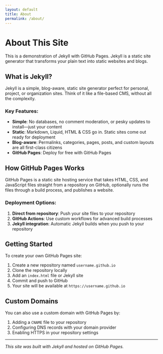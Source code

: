 ```yaml
---
layout: default
title: About
permalink: /about/
---
```


# About This Site

This is a demonstration of Jekyll with GitHub Pages. Jekyll is a static site generator that transforms your plain text into static websites and blogs.

## What is Jekyll?

Jekyll is a simple, blog-aware, static site generator perfect for personal, project, or organization sites. Think of it like a file-based CMS, without all the complexity.

### Key Features:

- **Simple**: No databases, no comment moderation, or pesky updates to install—just your content
- **Static**: Markdown, Liquid, HTML & CSS go in. Static sites come out ready for deployment
- **Blog-aware**: Permalinks, categories, pages, posts, and custom layouts are all first-class citizens
- **GitHub Pages**: Deploy for free with GitHub Pages

## How GitHub Pages Works

GitHub Pages is a static site hosting service that takes HTML, CSS, and JavaScript files straight from a repository on GitHub, optionally runs the files through a build process, and publishes a website.

### Deployment Options:

1. **Direct from repository**: Push your site files to your repository
2. **GitHub Actions**: Use custom workflows for advanced build processes
3. **Jekyll integration**: Automatic Jekyll builds when you push to your repository

## Getting Started

To create your own GitHub Pages site:

1. Create a new repository named `username.github.io`
2. Clone the repository locally
3. Add an `index.html` file or Jekyll site
4. Commit and push to GitHub
5. Your site will be available at `https://username.github.io`

## Custom Domains

You can also use a custom domain with GitHub Pages by:

1. Adding a `CNAME` file to your repository
2. Configuring DNS records with your domain provider
3. Enabling HTTPS in your repository settings

---

*This site was built with Jekyll and hosted on GitHub Pages.*